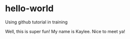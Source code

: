 # hello-world
Using github tutorial in training

Well, this is super fun! My name is Kaylee. Nice to meet ya!


